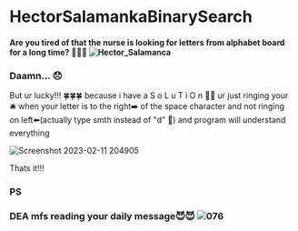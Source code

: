 # HectorSalamankaBinarySearch
#### Are you tired of that the nurse is looking for letters from alphabet board for a long time?  :triumph::triumph::triumph: ![Hector_Salamanca](https://user-images.githubusercontent.com/37997577/218276865-bd89298d-bc5f-416f-903a-57c7de959570.jpg)

### Daamn... :disappointed:
But ur lucky!!!  :four_leaf_clover::four_leaf_clover::four_leaf_clover:  because i have a S o L u T i O n  :call_me_hand::call_me_hand:
ur just ringing your :bellhop_bell: when your letter is to the right:arrow_right: of the space character  and not ringing on left:arrow_left:(actually type smth instead of "d" :woozy_face:) and program will understand everything

![Screenshot 2023-02-11 204905](https://user-images.githubusercontent.com/37997577/218278360-2834d465-43ae-41d9-ab58-52dc4fe13b05.png)

Thats it!!!

### PS
### DEA mfs reading your daily message:smiling_imp::smiling_imp: ![076](https://user-images.githubusercontent.com/37997577/218278894-c80aa3d0-acdd-4fb3-ba1b-d09193ad5f8d.jpg)
